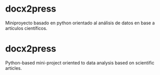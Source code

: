 # docx2press
 Miniproyecto basado en python orientado al análisis de datos en base a artículos científicos.
# docx2press
 Python-based mini-project oriented to data analysis based on scientific articles.
